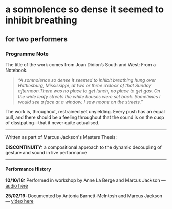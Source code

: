# a somnolence so dense it seemed to inhibit breathing
## for two performers

### Programme Note

The title of the work comes from Joan Didion’s South and West: From a Notebook.

> _“A somnolence so dense it seemed to inhibit breathing hung over Hattiesburg, Mississippi, at two or three o’clock of that Sunday afternoon.There was no place to get lunch, no place to get gas. On the wide leafy streets the white houses were set back. Sometimes I would see a face at a window. I saw noone on the streets.”_

The work is, throughout, restrained yet unyielding. Every push has an equal pull, and there should be a feeling throughout that the sound is on the cusp of dissipating––that it never quite actualised.

---

Written as part of Marcus Jackson's Masters Thesis:

__DISCONTINUITY:__ a compositional approach to the dynamic decoupling of gesture and sound in live performance

---

#### Performance History

__10/10/18:__ Performed in workshop by Anne La Berge and Marcus Jackson — [audio here](https://www.youtube.com/watch?v=a99fSd9Zcng)

__25/02/19:__ Documented by Antonia Barnett-McIntosh and Marcus Jackson — [video here](https://www.youtube.com/watch?v=PfdjUclgeM4) 

